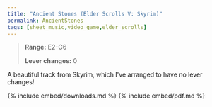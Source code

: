 ```yaml
---
title: "Ancient Stones (Elder Scrolls V: Skyrim)"
permalink: AncientStones
tags: [sheet_music,video_game,elder_scrolls]
---
```


>**Range:** E2-C6
>
>**Lever changes:** 0

A beautiful track from Skyrim, which I've arranged to have no lever changes!

{% include embed/downloads.md %}
{% include embed/pdf.md %}